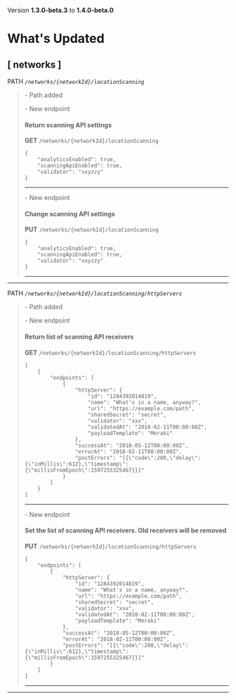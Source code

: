 Version **1.3.0-beta.3** _to_ **1.4.0-beta.0**

What's Updated
==============

\[ networks \]
--------------

PATH _`/networks/{networkId}/locationScanning`_

> \- Path added  
>   
> \- New endpoint
> 
> #### Return scanning API settings
> 
> **GET** `/networks/{networkId}/locationScanning`  
> 
>     {
>         "analyticsEnabled": true,
>         "scanningApiEnabled": true,
>         "validator": "xxyzzy"
>     }
> 
> * * *
> 
>   
> \- New endpoint
> 
> #### Change scanning API settings
> 
> **PUT** `/networks/{networkId}/locationScanning`  
> 
>     {
>         "analyticsEnabled": true,
>         "scanningApiEnabled": true,
>         "validator": "xxyzzy"
>     }
> 
> * * *

* * *

PATH _`/networks/{networkId}/locationScanning/httpServers`_

> \- Path added  
>   
> \- New endpoint
> 
> #### Return list of scanning API receivers
> 
> **GET** `/networks/{networkId}/locationScanning/httpServers`  
> 
>     [
>         {
>             "endpoints": [
>                 {
>                     "httpServer": {
>                         "id": "1284392014819",
>                         "name": "What's in a name, anyway?",
>                         "url": "https://example.com/path",
>                         "sharedSecret": "secret",
>                         "validator": "xxx",
>                         "validatedAt": "2018-02-11T00:00:00Z",
>                         "payloadTemplate": "Meraki"
>                     },
>                     "successAt": "2018-05-12T00:00:00Z",
>                     "errorAt": "2018-02-11T00:00:00Z",
>                     "postErrors": "[{\"code\":200,\"delay\":{\"inMillis\":612},\"timestamp\":{\"millisFromEpoch\":1597255325467}}]"
>                 }
>             ]
>         }
>     ]
> 
> * * *
> 
>   
> \- New endpoint
> 
> #### Set the list of scanning API receivers. Old receivers will be removed
> 
> **PUT** `/networks/{networkId}/locationScanning/httpServers`  
> 
>     {
>         "endpoints": [
>             {
>                 "httpServer": {
>                     "id": "1284392014819",
>                     "name": "What's in a name, anyway?",
>                     "url": "https://example.com/path",
>                     "sharedSecret": "secret",
>                     "validator": "xxx",
>                     "validatedAt": "2018-02-11T00:00:00Z",
>                     "payloadTemplate": "Meraki"
>                 },
>                 "successAt": "2018-05-12T00:00:00Z",
>                 "errorAt": "2018-02-11T00:00:00Z",
>                 "postErrors": "[{\"code\":200,\"delay\":{\"inMillis\":612},\"timestamp\":{\"millisFromEpoch\":1597255325467}}]"
>             }
>         ]
>     }
> 
> * * *

* * *